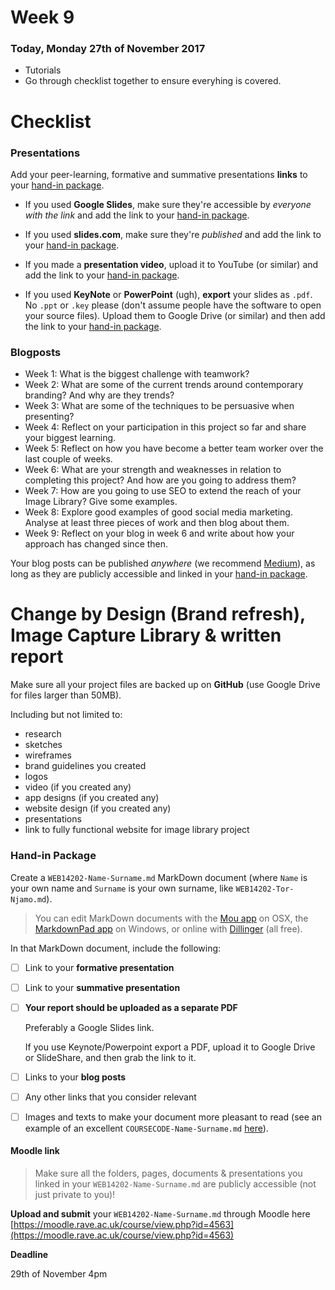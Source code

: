 # Week 9

### Today, Monday 27th of November 2017

* Tutorials
* Go through checklist together to ensure everyhing is covered.

# Checklist

### Presentations

Add your peer-learning, formative and summative presentations **links** to your [hand-in package](#hand-in-package).

* If you used **Google Slides**, make sure they're accessible by *everyone with the link* and add the link to your [hand-in package](#hand-in-package).

* If you used **slides.com**, make sure they're *published* and add the link to your [hand-in package](#hand-in-package).

* If you made a **presentation video**, upload it to YouTube (or similar) and add the link to your [hand-in package](#hand-in-package).

* If you used **KeyNote** or **PowerPoint** (ugh), **export** your slides as `.pdf`. No `.ppt` or `.key` please (don't assume people have the software to open your source files). Upload them to Google Drive (or similar) and then add the link to your [hand-in package](#hand-in-package).

### Blogposts

* Week 1: What is the biggest challenge with teamwork?
* Week 2: What are some of the current trends around contemporary branding? And why are they trends?
* Week 3: What are some of the techniques to be persuasive when presenting?
* Week 4: Reflect on your participation in this project so far and share your biggest learning.
* Week 5: Reflect on how you have become a better team worker over the last couple of weeks.
* Week 6: What are your strength and weaknesses in relation to completing this project? And how are you going to address them?
* Week 7: How are you going to use SEO to extend the reach of your Image Library? Give some examples.
* Week 8: Explore good examples of good social media marketing. Analyse at least three pieces of work and then blog about them.
* Week 9: Reflect on your blog in week 6 and write about how your approach has changed since then.

Your blog posts can be published *anywhere* (we recommend [Medium](https://medium.com)), as long as they are publicly accessible and linked in your [hand-in package](#hand-in-package).

# Change by Design (Brand refresh), Image Capture Library & written report

Make sure all your project files are backed up on **GitHub** (use Google Drive for files larger than 50MB).

Including but not limited to:

* research
* sketches
* wireframes
* brand guidelines you created
* logos
* video (if you created any)
* app designs (if you created any)
* website design (if you created any)
* presentations
* link to fully functional website for image library project

### Hand-in Package

Create a `WEB14202-Name-Surname.md` MarkDown document (where `Name` is your own name and `Surname` is your own surname, like `WEB14202-Tor-Njamo.md`).

> You can edit MarkDown documents with the [Mou app](http://25.io/mou/) on OSX, the [MarkdownPad app](http://markdownpad.com/) on Windows, or online with [Dillinger](http://dillinger.io/) (all free).

In that MarkDown document, include the following:

- [ ] Link to your **formative presentation**   

- [ ] Link to your **summative presentation**   

- [ ] **Your report should be uploaded as a separate PDF**

	Preferably a Google Slides link.   

	If you use Keynote/Powerpoint export a PDF, upload it to Google Drive or SlideShare, and then grab the link to it.

- [ ] Links to your **blog posts**

- [ ] Any other links that you consider relevant

- [	] Images and texts to make your document more pleasant to read (see an example of an excellent `COURSECODE-Name-Surname.md` [here](https://github.com/TomSharmanWeb/HarrySeatonWebsite/blob/master/README.md)).

#### Moodle link

> Make sure all the folders, pages, documents & presentations you linked in your `WEB14202-Name-Surname.md` are publicly accessible (not just private to you)!

**Upload and submit** your `WEB14202-Name-Surname.md` through Moodle here [https://moodle.rave.ac.uk/course/view.php?id=4563](https://moodle.rave.ac.uk/course/view.php?id=4563)

**Deadline**

29th of November 4pm

